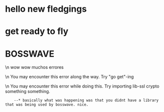 # hello new fledgings

# get ready to fly

# BOSSWAVE


\n wow wow muchos errores

\n You may encounter this error along the way. Try "go get"-ing

\n You may encounter this error while doing this. Try importing lib-ssl crypto something something.

        --* basically what was happening was that you didnt have a library that was being used by bosswave. nice.
    
  
